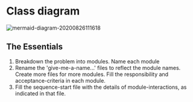 # Class diagram

![mermaid-diagram-20200826111618](https://user-images.githubusercontent.com/68475914/91262249-a1d95000-e78d-11ea-925b-b45a32c01fb5.png)

## The Essentials

1. Breakdown the problem into modules. Name each module
1. Rename the 'give-me-a-name...' files to reflect the module names.
Create more files for more modules.
Fill the responsibility and acceptance-criteria in each module.
1. Fill the sequence-start file with the details of module-interactions,
as indicated in that file.
